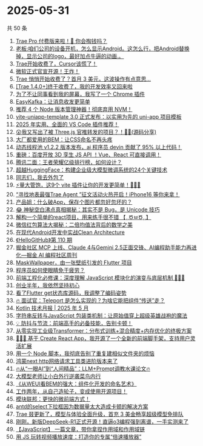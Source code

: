 # 2025-05-31

共 50 条

<!-- BEGIN JUEJIN -->
<!-- 最后更新时间 2025-05-31 00:32:59 +0800 -->
1. [Trae Pro 付费版来啦！🤔 你会掏钱吗？](https://juejin.cn/post/7509039911107231744)
1. [老板:咱们公司的设备开机，怎么显示Android。这怎么行，把Android替换掉，显示公司的logo，最好加点牛逼的动画.。](https://juejin.cn/post/7508646757884690468)
1. [Trae开始收费了，Cursor该慌了！](https://juejin.cn/post/7509010320595468325)
1. [微软正式官宣开源！王炸！](https://juejin.cn/post/7509437413099536438)
1. [Trae 悄悄开始收费了？首月 3 美元，这波操作有点意思...](https://juejin.cn/post/7509432602891386921)
1. [[Trae 1.4.0+]终于收费了，我的开发效率又回来啦](https://juejin.cn/post/7508968054874292235)
1. [为了不让同事看到我的屏幕，我写了一个 Chrome 插件](https://juejin.cn/post/7509042833152851978)
1. [EasyKafka：让消息收发更简单](https://juejin.cn/post/7508646757885181988)
1. [推荐 4 个 Node 版本管理神器！彻底弃用 NVM！](https://juejin.cn/post/7509373959692582921)
1. [vite-uniapp-template 3.0 正式发布：以实用为先的 uni-app 项目模板](https://juejin.cn/post/7509033785704136738)
1. [2025 年实用、全面的 VS Code 插件推荐！](https://juejin.cn/post/7509747870389354523)
1. [😲我又写出了被 Three.js 官推转发的项目？！🥳🥳(源码分享)](https://juejin.cn/post/7509880859307835433)
1. [大厂都爱用的BEM：让CSS命名不再头疼](https://juejin.cn/post/7509431280951672841)
1. [动态线程池 v1.2.2 版本发布，ai 程序员 devin 贡献了 95% 以上代码！](https://juejin.cn/post/7508968054874980363)
1. [重磅：百度开放 3D 孪生 JS API ！Vue、React 可直接调用！](https://juejin.cn/post/7508998028742393894)
1. [腾讯二面：王者荣耀亿级排行榜，如何设计？](https://juejin.cn/post/7509787391440535552)
1. [超越HuggingFace：构建企业级大模型微调系统的24个关键技术](https://juejin.cn/post/7509420020805763112)
1. [同志们，我去外包了](https://juejin.cn/post/7510055871465308212)
1. [⚡️量大管饱，这9个 vite 插件让你的开发更简单！🚀🚀🚀](https://juejin.cn/post/7509016779038588982)
1. [“寻找地表最强Trae Agent ”征文活动火热开启！iPhone16 等你来拿！](https://juejin.cn/post/7508968574703517731)
1. [产品姐：什么破App，保存个图片都忽好忽坏的？](https://juejin.cn/post/7509432602890289193)
1. [😂 神秘空白沸点真相揭秘：其实不是 Bug，是 Unicode 技巧](https://juejin.cn/post/7509702916455694386)
1. [解构一个简单的react项目，用来练手很不错 【,,ԾㅂԾ,,】](https://juejin.cn/post/7509709812856700982)
1. [微信红包算法大揭秘：二倍均值法背后的数学之美](https://juejin.cn/post/7509753646508621834)
1. [在现代Android开发中实战Clean Architecture](https://juejin.cn/post/7509376843951554596)
1. [《HelloGitHub》第 110 期](https://juejin.cn/post/7508961566462115859)
1. [掘金社区 MCP 上线、Claude 4与Gemini 2.5正面交锋、AI编程助手能力再进化—掘金 AI 编程社区周刊](https://juejin.cn/post/7508654134267740170)
1. [MaskWallpaper，由一张壁纸引发的 Flutter 项目](https://juejin.cn/post/7508919896438030375)
1. [程序员如何使眼睛免于疲劳？](https://juejin.cn/post/7509767922946539583)
1. [前端工程化必修课：深度理解 JavaScript 模块化的演变与底层机制 🐥🐥🐥](https://juejin.cn/post/7509373526823698444)
1. [创业半年，我依然坚持初心](https://juejin.cn/post/7509739409086152715)
1. [看了Flutter get状态库源码，我调整了编码姿势](https://juejin.cn/post/7508992438897410058)
1. [🔥 面试官：Teleport 是怎么实现的？为啥它能把组件“传送”走？](https://juejin.cn/post/7509033290054631476)
1. [Kotlin 技术月报 | 2025 年 5 月](https://juejin.cn/post/7509403178153082895)
1. [字符串反转与JavaScript 包装类机制：让原始值穿上超级英雄战袍的魔法](https://juejin.cn/post/7509016779038539830)
1. [💡 防抖与节流：前端高手的必备技能，告别卡顿！](https://juejin.cn/post/7508968574704451619)
1. [从零实现工业级Transformer：分布式训练+混合精度+内存优化的终极方案​](https://juejin.cn/post/7509040739005005859)
1. [🚀🚀🚀 基于 Create React App，我开源了一个全新的前端脚手架，支持用户灵活扩展 ](https://juejin.cn/post/7508646757883805732)
1. [用一个 Node 脚本，我彻底告别了重复建相似文件夹的烦恼](https://juejin.cn/post/7509498122200989711)
1. [鸿蒙next  http网络请求工具类进阶版本来了   ](https://juejin.cn/post/7509667238900842534)
1. [🔥从“一眼AI”到“人间精品”：LLM+Prompt调教水课论文🔥](https://juejin.cn/post/7509499294061477903)
1. [大模型老师让小白外行逆袭菜鸟内行](https://juejin.cn/post/7508914438659293221)
1. [《从WEUI看BEM的强大：组件化开发的命名艺术》](https://juejin.cn/post/7509498122202382351)
1. [工作两年，从自己造轮子，变成使用开源项目！](https://juejin.cn/post/7508556336542023680)
1. [模块联邦：更快的微前端方式！](https://juejin.cn/post/7509787391441272832)
1. [antd的select下拉框因为数据量太大造成卡顿的解决方案](https://juejin.cn/post/7508998028742262822)
1. [Trae 叕更新了，模型与体验全面升级，首充 3 美金畅享超级模型免排队](https://juejin.cn/post/7508961566461624339)
1. [刚刚，新版DeepSeek-R1正式开源！直逼o3编程强到离谱，一手实测来了](https://juejin.cn/post/7509435535929655333)
1. [【JavaScript】 一篇文章，带你拿捏作用域和作用域链](https://juejin.cn/post/7508954814639161396)
1. [用 JS 玩转视频播放速度：打造你的专属“倍速播放器”](https://juejin.cn/post/7509660508544827407)
<!-- END JUEJIN -->